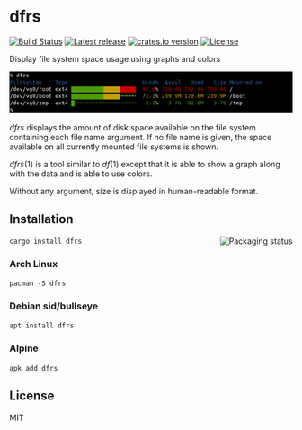 # dfrs

[![Build Status](https://img.shields.io/github/actions/workflow/status/anthraxx/dfrs/ci.yml)](https://github.com/anthraxx/dfrs/actions) [![Latest release](https://img.shields.io/github/v/release/anthraxx/dfrs)](https://github.com/anthraxx/dfrs/releases) [![crates.io version](https://img.shields.io/crates/v/dfrs.svg)](https://crates.io/crates/dfrs) [![License](https://img.shields.io/github/license/anthraxx/dfrs)](https://github.com/anthraxx/dfrs/blob/main/LICENSE)

Display file system space usage using graphs and colors

![](contrib/screenshot.png)

*dfrs* displays the amount of disk space available on the file system
containing each file name argument. If no file name is given, the space
available on all currently mounted file systems is shown.

*dfrs*(1) is a tool similar to *df*(1) except that it is able to show a graph
along with the data and is able to use colors.

Without any argument, size is displayed in human-readable format.

## Installation

<a href="https://repology.org/project/dfrs/versions"><img align="right" src="https://repology.org/badge/vertical-allrepos/dfrs.svg" alt="Packaging status"></a>

    cargo install dfrs

### Arch Linux

    pacman -S dfrs

### Debian sid/bullseye

    apt install dfrs

### Alpine

    apk add dfrs

## License

MIT
